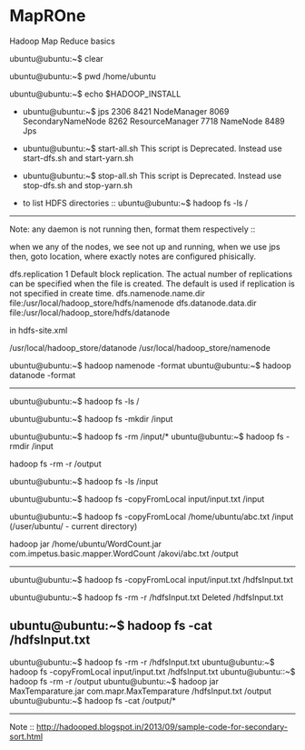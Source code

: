# MapROne
Hadoop Map Reduce basics


ubuntu@ubuntu:~$ clear

ubuntu@ubuntu:~$ pwd
/home/ubuntu

ubuntu@ubuntu:~$ echo $HADOOP_INSTALL


- ubuntu@ubuntu:~$ jps
2306 
8421 NodeManager
8069 SecondaryNameNode
8262 ResourceManager
7718 NameNode
8489 Jps

- ubuntu@ubuntu:~$ start-all.sh
This script is Deprecated. Instead use start-dfs.sh and start-yarn.sh

- ubuntu@ubuntu:~$ stop-all.sh
This script is Deprecated. Instead use stop-dfs.sh and stop-yarn.sh

- to list HDFS directories ::
ubuntu@ubuntu:~$ hadoop fs -ls /


-----------------------------------------------------------------
Note: any daemon is not running then, format them respectively ::

when we any of the nodes, we see not up and running, when we use jps
then, goto location, where exactly notes are configured phisically.


<configuration>
<property>
  <name>dfs.replication</name>
  <value>1</value>
  <description>Default block replication.
  The actual number of replications can be specified when the file is created.
  The default is used if replication is not specified in create time.
  </description>
 </property>
 <property>
   <name>dfs.namenode.name.dir</name>
   <value>file:/usr/local/hadoop_store/hdfs/namenode</value>
 </property>
 <property>
   <name>dfs.datanode.data.dir</name>
   <value>file:/usr/local/hadoop_store/hdfs/datanode</value>
 </property>
</configuration>

in hdfs-site.xml


/usr/local/hadoop_store/datanode
/usr/local/hadoop_store/namenode

ubuntu@ubuntu:~$ hadoop namenode -format
ubuntu@ubuntu:~$ hadoop datanode -format


-------------------------------------------


ubuntu@ubuntu:~$ hadoop fs -ls /

ubuntu@ubuntu:~$ hadoop fs -mkdir /input

ubuntu@ubuntu:~$ hadoop fs -rm /input/*
ubuntu@ubuntu:~$ hadoop fs -rmdir /input

hadoop fs -rm -r /output




ubuntu@ubuntu:~$ hadoop fs -ls /input

ubuntu@ubuntu:~$ hadoop fs -copyFromLocal input/input.txt /input

ubuntu@ubuntu:~$ hadoop fs -copyFromLocal /home/ubuntu/abc.txt /input                                 (/user/ubuntu/ - current directory)



hadoop jar /home/ubuntu/WordCount.jar com.impetus.basic.mapper.WordCount /akovi/abc.txt /output


----------------------------------------------------------------------------
ubuntu@ubuntu:~$ hadoop fs -copyFromLocal input/input.txt   /hdfsInput.txt


ubuntu@ubuntu:~$ hadoop fs -rm -r /hdfsInput.txt
Deleted /hdfsInput.txt


ubuntu@ubuntu:~$ hadoop fs -cat   /hdfsInput.txt
--------------------------------------------------------------------

ubuntu@ubuntu:~$ hadoop fs -rm -r /hdfsInput.txt
ubuntu@ubuntu:~$ hadoop fs -copyFromLocal input/input.txt   /hdfsInput.txt
ubuntu@ubuntu::~$ hadoop fs -rm -r /output
ubuntu@ubuntu:~$ hadoop jar MaxTemparature.jar com.mapr.MaxTemparature /hdfsInput.txt /output
ubuntu@ubuntu:~$ hadoop fs -cat   /output/*


----------------------------------------
Note :: 
http://hadooped.blogspot.in/2013/09/sample-code-for-secondary-sort.html



